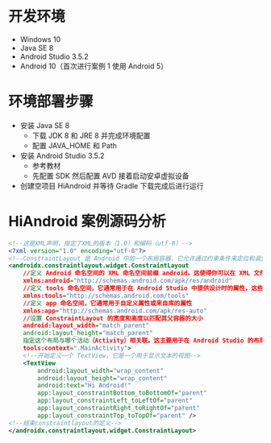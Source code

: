 # 开发环境

- Windows 10 
- Java SE 8
- Android Studio 3.5.2
- Android 10（首次进行案例 1 使用 Android 5）

# 环境部署步骤

- 安装 Java SE 8
    - 下载 JDK 8 和 JRE 8 并完成环境配置
    - 配置 JAVA_HOME 和 Path
- 安装 Android Studio 3.5.2 
    - 参考教材
    - 先配置 SDK 然后配置 AVD 接着启动安卓虚拟设备
- 创建空项目 HiAndroid 并等待 Gradle 下载完成后进行运行

# HiAndroid 案例源码分析

```xml
<!--这是XML声明，指定了XML的版本（1.0）和编码（utf-8）-->
<?xml version="1.0" encoding="utf-8"?>
<!--ConstraintLayout 是 Android 中的一个布局容器，它允许通过约束条件来定位和调整其子视图-->
<androidx.constraintlayout.widget.ConstraintLayout
    //定义 Android 命名空间的 XML 命名空间前缀 android。这使得你可以在 XML 文件中使用 Android 特定的属性
    xmlns:android="http://schemas.android.com/apk/res/android"
    //定义 tools 命名空间，它通常用于在 Android Studio 中提供设计时的属性，这些属性不会影响运行时的行为
    xmlns:tools="http://schemas.android.com/tools"
    //定义 app 命名空间，它通常用于自定义属性或来自库的属性
    xmlns:app="http://schemas.android.com/apk/res-auto"
    //设置 ConstraintLayout 的宽度和高度以匹配其父容器的大小
    android:layout_width="match_parent"
    android:layout_height="match_parent"
    指定这个布局与哪个活动（Activity）相关联。这主要用于在 Android Studio 的布局编辑器中提供上下文。
    tools:context=".MainActivity">
    <!--开始定义一个 TextView，它是一个用于显示文本的视图-->
    <TextView
        android:layout_width="wrap_content"
        android:layout_height="wrap_content"
        android:text="Hi Android!"
        app:layout_constraintBottom_toBottomOf="parent"
        app:layout_constraintLeft_toLeftOf="parent"
        app:layout_constraintRight_toRightOf="parent"
        app:layout_constraintTop_toTopOf="parent" />
<!--结束constraintlayout的定义-->
</androidx.constraintlayout.widget.ConstraintLayout>
```